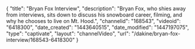 {
    "title": "Bryan Fox Interview",
    "description": "Bryan Fox, who shies away from interviews, sits down to discuss his snowboard career, filming, and why he chooses to live on Mt. Hood.",
    "channelid": "168543",
    "videoid": "6418300",
    "date_created": "1443640515",
    "date_modified": "1447197075",
    "type": "captivate",
    "layout": "channelVideo",
    "url": "\/dakine\/bryan-fox-interview\/168543-6418300"
}